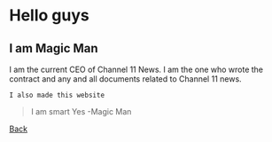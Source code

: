 # Hello guys

## I am Magic Man

I am the current CEO of Channel 11 News. I am the one who wrote the contract and any and all documents related to Channel 11 news. 

`I also made this website`

> I am smart
> Yes
-Magic Man


[Back](https://github.com/Magician357/-Channel-11-News-Official/blob/main/docs/about.md)

